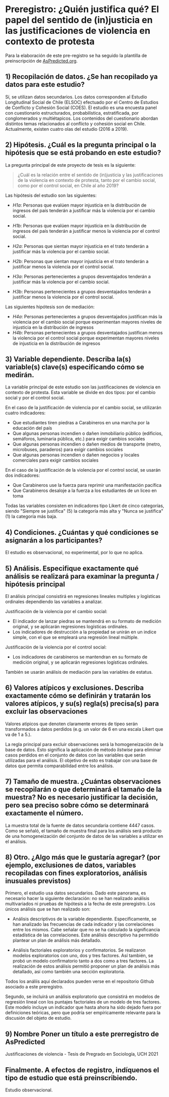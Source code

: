 # Preregistro: ¿Quién justifica qué? El papel del sentido de (in)justicia en las justificaciones de violencia en contexto de protesta


Para la elaboración de este pre-registro se ha seguido la plantilla de preinscripción de [AsPredicted.org](https://aspredicted.org/).

## **1) Recopilación de datos.** ¿Se han recopilado ya datos para este estudio?
Sí, se utilizan datos secundarios. Los datos corresponden al Estudio Longitudinal Social de Chile (ELSOC) efectuado por el Centro de Estudios de Conflicto y Cohesión Social (COES). El estudio es una encuesta panel con cuestionario estructurados, probabilística, estratificada, por conglomerados y multiétapicos. Los contenidos del cuestionario abordan distintos temas relacionados al conflicto y cohesión social en Chile. Actualmente, existen cuatro olas del estudio (2016 a 2019).

## **2) Hipótesis.** ¿Cuál es la pregunta principal o la hipótesis que se está probando en este estudio?

La pregunta principal de este proyecto de tesis es la siguiente:

> ¿Cuál es la relación entre el sentido de (in)justicia y las justificaciones de la violencia en contexto de protesta, tanto por el cambio social, como por el control social, en Chile al año 2019?


Las hipótesis del estudio son las siguientes:

- *H1a*: Personas que evalúen mayor injusticia en la distribución de ingresos del país tenderán a justificar más la violencia por el cambio social.
- *H1b*: Personas que evalúen mayor injusticia en la distribución de ingresos del país tenderán a justificar menos la violencia por el control social.

- *H2a*: Personas que sientan mayor injusticia en el trato tenderán a justificar más la violencia por el cambio social.
- *H2b*: Personas que sientan mayor injusticia en el trato tenderán a justificar menos la violencia por el control social.

- *H3a*: Personas pertenecientes a grupos desventajados tenderán a justificar más la violencia por el cambio social.
- *H3b*: Personas pertenecientes a grupos desventajados tenderán a justificar menos la violencia por el control social.

Las siguientes hipótesis son de mediación:

- *H4a*: Personas pertenecientes a grupos desventajados justifican más la violencia por el cambio social porque experimentan mayores niveles de injusticia en la distribución de ingresos
- *H4b*: Personas pertenecientes a grupos desventajados justifican menos la violencia por el control social porque experimentan mayores niveles de injusticia en la distribución de ingresos


## **3) Variable dependiente.** Describa la(s) variable(s) clave(s) especificando cómo se medirán.

La variable principal de este estudio son las justificaciones de violencia en contexto de protesta. Esta variable se divide en dos tipos: por el cambio social y por el control social.

En el caso de la justificación de violencia por el cambio social, se utilizarán cuatro indicadores:

- Que estudiantes tiren piedras a Carabineros en una marcha por la educación del país
- Que algunas personas incendien o dañen inmobiliario público (edificios, semáforos, luminaria pública, etc.) para exigir cambios sociales
- Que algunas personas incendien o dañen medios de transporte (metro, microbuses, paraderos) para exigir cambios sociales
- Que algunas personas incendien o dañen negocios y locales comerciales para exigir cambios sociales


En el caso de la justificación de la violencia por el control social, se usarán dos indicadores:

- Que Carabineros use la fuerza para reprimir una manifestación pacífica
- Que Carabineros desaloje a la fuerza a los estudiantes de un liceo en toma

Todas las variables consisten en indicadores tipo Likert de cinco categorías, siendo "Siempre se justifica" (5) la categoría más alta y "Nunca se justifica" (1) la categoría más baja.

## **4) Condiciones.** ¿Cuántas y qué condiciones se asignarán a los participantes?
El estudio es observacional, no experimental, por lo que no aplica.

## **5) Análisis.** Especifique exactamente qué análisis se realizará para examinar la pregunta / hipótesis principal

El análisis principal consistirá en regresiones lineales multiples y logísticas ordinales dependiendo las variables a analizar.

Justificación de la violencia por el cambio social:
- El indicador de lanzar piedras se mantendrá en su formato de medición original, y se aplicarán regresiones logísticas ordinales.
- Los indicadores de destrucción a la propiedad se unirán en un indice simple, con el que se empleará una regresión lineal múltiple.

Justificación de la violencia por el control social:
- Los indicadores de carabineros se mantendran en su formato de medición original, y se aplicarán regresiones logísticas ordinales.

También se usarán análisis de mediación para las variables de estatus.

## **6) Valores atípicos y exclusiones.** Describa exactamente cómo se definirán y tratarán los valores atípicos, y su(s) regla(s) precisa(s) para excluir las observaciones

Valores atipicos que denoten claramente errores de tipeo serán transformados a datos perdidos (e.g. un valor de 6 en una escala Likert que va de 1 a 5.).

La regla principal para excluir observaciones será la homogeneización de la base de datos. Esto significa la aplicación de método _listwise_ para eliminar casos perdidos en el conjunto de datos con las variables que serán utilizadas para el análisis. El objetivo de esto es trabajar con una base de datos que permita comparabilidad entre los análisis.

## **7) Tamaño de muestra.** ¿Cuántas observaciones se recopilarán o que determinará el tamaño de la muestra? No es necesario justificar la decisión, pero sea preciso sobre cómo se determinará exactamente el número.

La muestra total de la fuente de datos secundaria contiene 4447 casos. Como se señaló, el tamaño de muestra final para los análisis será producto de una homogeneización del conjunto de datos de las variables a utilizar en el análisis.

## **8) Otro.** ¿Algo más que le gustaría agregar? (por ejemplo, exclusiones de datos, variables recopiladas con fines exploratorios, análisis inusuales previstos)

Primero, el estudio usa datos secundarios. Dado este panorama, es necesario hacer la siguiente declaración: no se han realizado análisis multivariados ni pruebas de hipótesis a la fecha de este preregistro. Los únicos análisis que se han realizado son:

- Análisis descriptivos de la variable dependiente. Específicamente, se han analizado las frecuencias de cada indicador y las correlaciones entre los mismos. Cabe señalar que no se ha calculado la significancia estadística de las correlaciones. Este análisis descriptivo ha permitido plantear un plan de análisis más detallado.

- Análisis factoriales exploratorios y confirmatorios. Se realizaron modelos exploratorios con uno, dos y tres factores. Así también, se probó un modelo confirmatorio tanto a dos como a tres factores. La realización de estos análisis permitió proponer un plan de análisis más detallado, así como también una sección exploratoria.

Todos los análiis aquí declarados pueden verse en el repositorio Github asociado a este preregistro.

Segundo, se incluirá un análisis exploratorio que consistirá en modelos de regresión lineal con los puntajes factoriales de un modelo de tres factores. Este modelo incluye un indicador que hasta ahora ha sido dejado fuera por definiciones teóricas, pero que podría ser empíricamente relevante para la discusión del objeto de estudio.

## **9) Nombre** Poner un título a este prerregistro de AsPredicted

Justificaciones de violencia - Tesis de Pregrado en Sociología, UCH 2021

## Finalmente. A efectos de registro, indíquenos el tipo de estudio que está preinscribiendo.

Estudio observacional.
